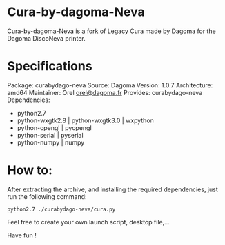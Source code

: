 # Cura-by-dagoma-Neva
Cura-by-dagoma-Neva is a fork of Legacy Cura made by Dagoma for the Dagoma DiscoNeva printer.

# Specifications
Package: curabydago-neva
Source: Dagoma
Version: 1.0.7
Architecture: amd64
Maintainer: Orel <orel@dagoma.fr>
Provides: curabydago-neva
Dependencies:
* python2.7
* python-wxgtk2.8 | python-wxgtk3.0 | wxpython
* python-opengl | pyopengl
* python-serial | pyserial
* python-numpy | numpy

# How to:
After extracting the archive, and installing the required dependencies, just run the following command:
```
python2.7 ./curabydago-neva/cura.py
```
Feel free to create your own launch script, desktop file,...

Have fun !
